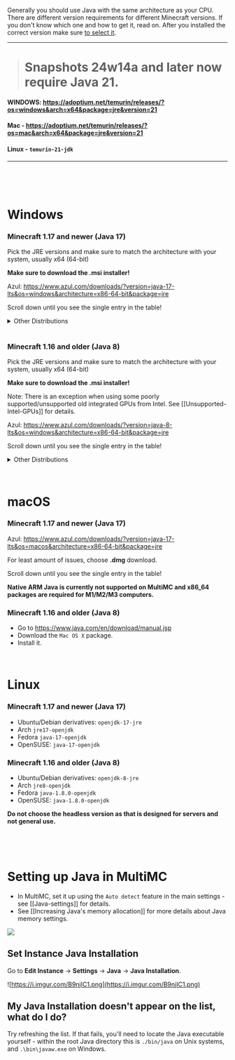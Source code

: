 Generally you should use Java with the same architecture as your CPU. There are different version requirements for different Minecraft versions.
If you don't know which one and how to get it, read on. After you installed the correct version make sure [to select it](#setting-up-java-in-multimc).

_______________________________________________________________________________  


># Snapshots 24w14a and later now require Java 21.​
#### WINDOWS: <https://adoptium.net/temurin/releases/?os=windows&arch=x64&package=jre&version=21>  
#### Mac - <https://adoptium.net/temurin/releases/?os=mac&arch=x64&package=jre&version=21>  
#### Linux - `temurin-21-jdk`
  
_______________________________________________________________________________  
</br>  
</br>  
</br>  

# Windows  
    
### **Minecraft 1.17 and newer (Java 17)**

Pick the JRE versions and make sure to match the architecture with your system, usually x64 (64-bit)

**Make sure to download the .msi installer!**

Azul: <https://www.azul.com/downloads/?version=java-17-lts&os=windows&architecture=x86-64-bit&package=jre>

Scroll down until you see the single entry in the table!
<details>
<summary>Other Distributions</summary>

* Eclipse Temurin: <https://adoptium.net/temurin/releases/?version=17>
  * Select in the dropdowns "Windows" "x64" "JRE" and "17"
* Microsoft OpenJDK: <https://docs.microsoft.com/en-gb/java/openjdk/download>
* Oracle: <https://www.oracle.com/java/technologies/downloads/#java17>
</details>   
&nbsp;

### **Minecraft 1.16 and older (Java 8)**

Pick the JRE versions and make sure to match the architecture with your system, usually x64 (64-bit)

**Make sure to download the .msi installer!**

Note: There is an exception when using some poorly supported/unsupported old integrated GPUs from Intel. See [[Unsupported-Intel-GPUs]] for details.

Azul: <https://www.azul.com/downloads/?version=java-8-lts&os=windows&architecture=x86-64-bit&package=jre>

Scroll down until you see the single entry in the table!
<details>
  <summary>Other Distributions</summary>

* Eclipse Temurin: <https://adoptium.net/temurin/releases/?version=8>
  * Select in the dropdowns "Windows" "x64" "JRE" and "8"
* Java.com: <https://www.java.com/en/download/manual.jsp>
  * Make sure to download only the "_Windows Offline (x64)_" installer as Online can cause installation issues.  
![](https://cdn.discordapp.com/attachments/404818598541000704/681278632811036714/correct-windows-java.png)
</details>

&nbsp;

#  macOS #  

### **Minecraft 1.17 and newer (Java 17)**


Azul: <https://www.azul.com/downloads/?version=java-17-lts&os=macos&architecture=x86-64-bit&package=jre>

For least amount of issues, choose **.dmg** download.

Scroll down until you see the single entry in the table!
  
**Native ARM Java is currently not supported on MultiMC and x86_64 packages are required for M1/M2/M3 computers.**    

  

### **Minecraft 1.16 and older (Java 8)**

* Go to <https://www.java.com/en/download/manual.jsp>
* Download the `Mac OS X` package.
* Install it.

&nbsp;

# Linux


### **Minecraft 1.17 and newer (Java 17)**

* Ubuntu/Debian derivatives: `openjdk-17-jre`
* Arch `jre17-openjdk`
* Fedora `java-17-openjdk`
* OpenSUSE: `java-17-openjdk`





### **Minecraft 1.16 and older (Java 8)**


* Ubuntu/Debian derivatives: `openjdk-8-jre`
* Arch `jre8-openjdk`
* Fedora `java-1.8.0-openjdk`
* OpenSUSE: `java-1.8.0-openjdk`

**Do not choose the headless version as that is designed for servers and not general use.**

&nbsp;


&nbsp;
# Setting up Java in MultiMC

* In MultiMC, set it up using the `Auto detect` feature in the main settings - see [[Java-settings]] for details.
* See [[Increasing Java's memory allocation]] for more details about Java memory settings.

![](https://cdn.discordapp.com/attachments/531598137790562305/575378380573114378/unknown.png)

## Set Instance Java Installation

Go to **Edit Instance** -> **Settings** -> **Java** -> **Java Installation**.

![https://i.imgur.com/B9njIC1.png](https://i.imgur.com/B9njIC1.png)

## My Java Installation doesn't appear on the list, what do I do?

Try refreshing the list. If that fails, you'll need to locate the Java executable yourself - within the root Java directory this is `./bin/java` on Unix systems, and `.\bin\javaw.exe` on Windows.
